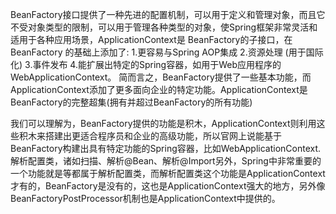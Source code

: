 BeanFactory接口提供了一种先进的配置机制，可以用于定义和管理对象，而且它不受对象类型的限制，可以用于管理各种类型的对象，使Spring框架非常灵活和适用于各种应用场景，ApplicationContext是 BeanFactory的子接口，在 BeanFactory 的基础上添加了:
1.更容易与Spring AOP集成
2.资源处理 (用于国际化)
3.事件发布
4.能扩展出特定的Spring容器，如用于Web应用程序的WebApplicationContext。
简而言之，BeanFactory提供了一些基本功能，而ApplicationContext添加了更多面向企业的特定功能。ApplicationContext是BeanFactory的完整超集(拥有并超过BeanFactory的所有功能)

我们可以理解为，BeanFactory提供的功能是积木，ApplicationContext则利用这些积木来搭建出更适合程序员和企业的高级功能，所以官网上说能基于BeanFactory构建出具有特定功能的Spring容器，比如WebApplicationContext.
解析配置类，诸如扫描、解析@Bean、解析@Import另外，Spring中非常重要的一个功能就是等都属于解析配置类，而解析配置类这个功能是ApplicationContext才有的，BeanFactory是没有的，这也是ApplicationContext强大的地方，另外像BeanFactoryPostProcessor机制也是ApplicationContext中提供的。